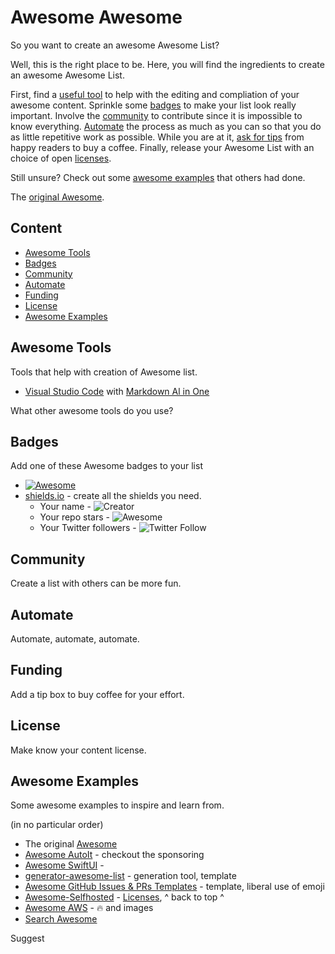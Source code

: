 # Awesome Awesome <!-- omit in toc -->

So you want to create an awesome Awesome List? 

Well, this is the right place to be. Here, you will find the ingredients to create an awesome Awesome List.

First, find a [useful tool](#awesome-tools) to help with the editing and compliation of your awesome content. 
Sprinkle some [badges](#badges) to make your list look really important.
Involve the [community](#community) to contribute since it is impossible to know everything.
[Automate](#automate) the process as much as you can so that you do as little repetitive work as possible.
While you are at it, [ask for tips](#funding) from happy readers to buy a coffee.
Finally, release your Awesome List with an choice of open [licenses](#license).

Still unsure?
Check out some [awesome examples](#awesome-examples) that others had done.

The [original Awesome](https://github.com/sindresorhus/awesome).

## Content <!-- omit in toc -->
- [Awesome Tools](#awesome-tools)
- [Badges](#badges)
- [Community](#community)
- [Automate](#automate)
- [Funding](#funding)
- [License](#license)
- [Awesome Examples](#awesome-examples)

## Awesome Tools
Tools that help with creation of Awesome list.
- [Visual Studio Code](https://code.visualstudio.com/) with [Markdown Al in One](https://marketplace.visualstudio.com/items?itemName=yzhang.markdown-all-in-one)

What other awesome tools do you use?

## Badges
Add one of these Awesome badges to your list
- [![Awesome](https://cdn.rawgit.com/sindresorhus/awesome/d7305f38d29fed78fa85652e3a63e154dd8e8829/media/badge.svg)](https://github.com/sindresorhus/awesome)
- [shields.io](https://shields.io/) - create all the shields you need.
  - Your name - ![Creator](https://img.shields.io/badge/Creator-lcenchew-blue.svg)
  - Your repo stars - ![Awesome](https://img.shields.io/github/stars/P-P-X/awesome-collector.svg?style=social&label=Stars)
  - Your Twitter followers - ![Twitter Follow](https://img.shields.io/twitter/follow/billgates.svg?label=Follow&maxAge=2592000)

## Community
Create a list with others can be more fun.

## Automate
Automate, automate, automate.

## Funding
Add a tip box to buy coffee for your effort. 

## License
Make know your content license.

## Awesome Examples
Some awesome examples to inspire and learn from.

(in no particular order)
- The original [Awesome](https://github.com/sindresorhus/awesome)
- [Awesome AutoIt](https://github.com/J2TEAM/awesome-AutoIt) - checkout the sponsoring
- [Awesome SwiftUI](https://github.com/vlondon/awesome-swiftui) - 
- [generator-awesome-list](https://github.com/dar5hak/generator-awesome-list) - generation tool, template
- [Awesome GitHub Issues & PRs Templates](https://github.com/devspace/awesome-github-templates) - template, liberal use of emoji
- [Awesome-Selfhosted](https://github.com/awesome-selfhosted/awesome-selfhosted) - [Licenses](https://github.com/awesome-selfhosted/awesome-selfhosted#list-of-licenses), ^ back to top ^
- [Awesome AWS](https://github.com/donnemartin/awesome-aws) - 🔥 and images
- [Search Awesome](https://awesome-indexed.mathew-davies.co.uk/)

Suggest



